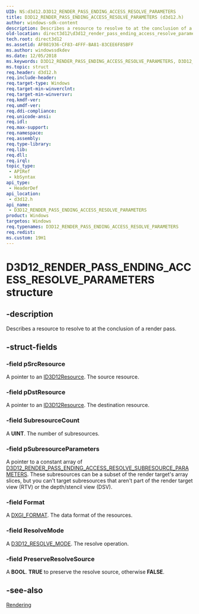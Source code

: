 ```yaml
---
UID: NS:d3d12.D3D12_RENDER_PASS_ENDING_ACCESS_RESOLVE_PARAMETERS
title: D3D12_RENDER_PASS_ENDING_ACCESS_RESOLVE_PARAMETERS (d3d12.h)
author: windows-sdk-content
description: Describes a resource to resolve to at the conclusion of a render pass.
old-location: direct3d12\d3d12_render_pass_ending_access_resolve_parameters.htm
tech.root: direct3d12
ms.assetid: AF081936-CF83-4FFF-BA81-83CEE6F85BFF
ms.author: windowssdkdev
ms.date: 12/05/2018
ms.keywords: D3D12_RENDER_PASS_ENDING_ACCESS_RESOLVE_PARAMETERS, D3D12_RENDER_PASS_ENDING_ACCESS_RESOLVE_PARAMETERS structure, d3d12/D3D12_RENDER_PASS_ENDING_ACCESS_RESOLVE_PARAMETERS, direct3d12.d3d12_render_pass_ending_access_resolve_parameters
ms.topic: struct
req.header: d3d12.h
req.include-header: 
req.target-type: Windows
req.target-min-winverclnt: 
req.target-min-winversvr: 
req.kmdf-ver: 
req.umdf-ver: 
req.ddi-compliance: 
req.unicode-ansi: 
req.idl: 
req.max-support: 
req.namespace: 
req.assembly: 
req.type-library: 
req.lib: 
req.dll: 
req.irql: 
topic_type:
 - APIRef
 - kbSyntax
api_type:
 - HeaderDef
api_location:
 - d3d12.h
api_name:
 - D3D12_RENDER_PASS_ENDING_ACCESS_RESOLVE_PARAMETERS
product: Windows
targetos: Windows
req.typenames: D3D12_RENDER_PASS_ENDING_ACCESS_RESOLVE_PARAMETERS
req.redist: 
ms.custom: 19H1
---
```


# D3D12_RENDER_PASS_ENDING_ACCESS_RESOLVE_PARAMETERS structure


## -description


Describes a resource to resolve to at the conclusion of a render pass.


## -struct-fields




### -field pSrcResource

A pointer to an <a href="https://msdn.microsoft.com/AF453D2F-F0FD-4552-A843-84119A829CD5">ID3D12Resource</a>. The source resource.


### -field pDstResource

A pointer to an <a href="https://msdn.microsoft.com/AF453D2F-F0FD-4552-A843-84119A829CD5">ID3D12Resource</a>. The destination resource.


### -field SubresourceCount

A <b>UINT</b>. The number of subresources.


### -field pSubresourceParameters

A pointer to a constant array of <a href="https://docs.microsoft.com/en-us/windows/desktop/api/d3d12/ns-d3d12-d3d12_render_pass_ending_access_resolve_subresource_parameters">D3D12_RENDER_PASS_ENDING_ACCESS_RESOLVE_SUBRESOURCE_PARAMETERS</a>. These subresources can be a subset of the render target's array slices, but you can't target subresources that aren't part of the render target view (RTV) or the depth/stencil view (DSV).


### -field Format

A <a href="https://msdn.microsoft.com/en-us/library/Bb173059(v=VS.85).aspx">DXGI_FORMAT</a>. The data format of the resources.


### -field ResolveMode

A <a href="https://msdn.microsoft.com/1E14F62A-E6B9-4C88-AC28-2322C4662E1F">D3D12_RESOLVE_MODE</a>. The resolve operation.


### -field PreserveResolveSource

A <b>BOOL</b>. <b>TRUE</b> to preserve the resolve source, otherwise <b>FALSE</b>.


## -see-also




<a href="https://msdn.microsoft.com/5BF1440E-E4D8-43C8-BF0E-F02FEFE79C93">Rendering</a>
 

 

